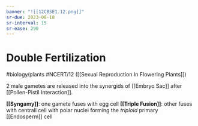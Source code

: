 ```yaml
---
banner: "![[12CBSE1.12.png]]"
sr-due: 2023-08-18
sr-interval: 15
sr-ease: 290
---
```

# Double Fertilization
#biology/plants  #NCERT/12 ([[Sexual Reproduction In Flowering Plants]]) 

2 male gametes are released into the synergids of [[Embryo Sac]] after [[Pollen-Pistil Interaction]]. 

**[[Syngamy]]**: one gamete fuses with egg cell
**[[Triple Fusion]]**: other fuses with centrall cell with polar nuclei forming the *triploid* primary [[Endosperm]] cell

